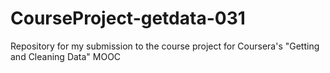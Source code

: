 # CourseProject-getdata-031
Repository for my submission to the course project for Coursera's "Getting and Cleaning Data" MOOC
